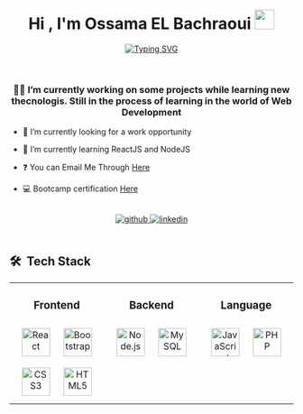 ## 
<h1 align="center"><b>Hi , I'm Ossama EL Bachraoui </b><img src="https://media.giphy.com/media/hvRJCLFzcasrR4ia7z/giphy.gif" width="35"></h1>

<p align="center">
  <a href="https://git.io/typing-svg"><img src="https://readme-typing-svg.demolab.com?font=Fira+Code&duration=4500&pause=200&width=435&lines=Welcome+to+Ossama's+Github;Bootcamp%2Fself+thaught+Front-end+dev;Always+learning+new+things...;Competitive+programmer" alt="Typing SVG" /></a>
</p>


<br>


### <div align="center">👨‍💻 I’m currently working on some projects while learning new thecnologis. Still in the process of learning in the world of Web Development</div>


- 🔭 I’m currently looking for a work opportunity

- 🌱 I’m currently learning ReactJS and NodeJS

- ❓ You can Email Me Through [Here](mailto:ossama20915@gmail.com)

- 💻 Bootcamp certification <a href="https://api.accredible.com/v1/auth/invite?code=3cfda2754d52be5bbaa7&credential_id=3167d76f-50e0-49f3-ae1a-5a4e281da1a8&url=https%3A%2F%2Fwww.credential.net%2F3167d76f-50e0-49f3-ae1a-5a4e281da1a8&ident=8f45ab7b3a790c4a9371fa4aa9d0150ae52e0426" target="_blank">Here</a>





<br/>  

<div align="center">
<a href="https://github.com/OssamaElBachraoui" target="_blank">
<img src=https://img.shields.io/badge/github-%2324292e.svg?&style=for-the-badge&logo=github&logoColor=white alt=github style="margin-bottom: 5px;" />
</a> 
<a href="https://linkedin.com/in/ossama-el-bachraoui-590aa7169" target="_blank">
<img src=https://img.shields.io/badge/linkedin-%231E77B5.svg?&style=for-the-badge&logo=linkedin&logoColor=white alt=linkedin style="margin-bottom: 5px;" />
</a>
</div>  
</div>

<br/>

## <h2> 🛠 &nbsp;Tech Stack</h2>

<table align="center">
<tr><td align="top" width="33%">

<h3 align="center">Frontend </h3>
<div align="center">  
<a href="https://reactjs.org/" target="_blank"><img style="margin: 10px" src="https://profilinator.rishav.dev/skills-assets/react-original-wordmark.svg" alt="React" height="50" /></a>  
<a href="https://getbootstrap.com/docs/3.4/javascript/" target="_blank"><img style="margin: 10px" src="https://profilinator.rishav.dev/skills-assets/bootstrap-plain.svg" alt="Bootstrap" height="50" /></a>  
<a href="https://www.w3schools.com/css/" target="_blank"><img style="margin: 10px" src="https://profilinator.rishav.dev/skills-assets/css3-original-wordmark.svg" alt="CSS3" height="50" /></a>  
<a href="https://en.wikipedia.org/wiki/HTML5" target="_blank"><img style="margin: 10px" src="https://profilinator.rishav.dev/skills-assets/html5-original-wordmark.svg" alt="HTML5" height="50" /></a>   
</div>

</td><td valign="top" width="33%">



<h3 align="center">Backend </h3>
<div align="center">  
<a href="https://nodejs.org/" target="_blank"><img style="margin: 10px" src="https://profilinator.rishav.dev/skills-assets/nodejs-original-wordmark.svg" alt="Node.js" height="50" /></a>  
<a href="https://www.mysql.com/" target="_blank"><img style="margin: 10px" src="https://profilinator.rishav.dev/skills-assets/mysql-original-wordmark.svg" alt="MySQL" height="50" /></a>  
</div>

</td><td valign="top" width="33%">



<h3 align="center">Language </h3>
<div align="center">  
<a href="https://www.javascript.com/" target="_blank"><img style="margin: 10px" src="https://profilinator.rishav.dev/skills-assets/javascript-original.svg" alt="JavaScript" height="50" /></a>  
<a href="https://www.php.net/" target="_blank"><img style="margin: 10px" src="https://profilinator.rishav.dev/skills-assets/php-original.svg" alt="PHP" height="50" /></a>   
</div>

</td></tr></table>



